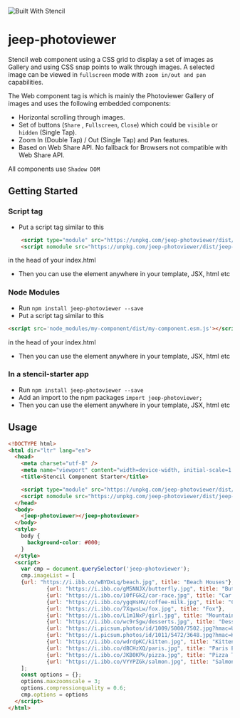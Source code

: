 ![Built With Stencil](https://img.shields.io/badge/-Built%20With%20Stencil-16161d.svg?logo=data%3Aimage%2Fsvg%2Bxml%3Bbase64%2CPD94bWwgdmVyc2lvbj0iMS4wIiBlbmNvZGluZz0idXRmLTgiPz4KPCEtLSBHZW5lcmF0b3I6IEFkb2JlIElsbHVzdHJhdG9yIDE5LjIuMSwgU1ZHIEV4cG9ydCBQbHVnLUluIC4gU1ZHIFZlcnNpb246IDYuMDAgQnVpbGQgMCkgIC0tPgo8c3ZnIHZlcnNpb249IjEuMSIgaWQ9IkxheWVyXzEiIHhtbG5zPSJodHRwOi8vd3d3LnczLm9yZy8yMDAwL3N2ZyIgeG1sbnM6eGxpbms9Imh0dHA6Ly93d3cudzMub3JnLzE5OTkveGxpbmsiIHg9IjBweCIgeT0iMHB4IgoJIHZpZXdCb3g9IjAgMCA1MTIgNTEyIiBzdHlsZT0iZW5hYmxlLWJhY2tncm91bmQ6bmV3IDAgMCA1MTIgNTEyOyIgeG1sOnNwYWNlPSJwcmVzZXJ2ZSI%2BCjxzdHlsZSB0eXBlPSJ0ZXh0L2NzcyI%2BCgkuc3Qwe2ZpbGw6I0ZGRkZGRjt9Cjwvc3R5bGU%2BCjxwYXRoIGNsYXNzPSJzdDAiIGQ9Ik00MjQuNywzNzMuOWMwLDM3LjYtNTUuMSw2OC42LTkyLjcsNjguNkgxODAuNGMtMzcuOSwwLTkyLjctMzAuNy05Mi43LTY4LjZ2LTMuNmgzMzYuOVYzNzMuOXoiLz4KPHBhdGggY2xhc3M9InN0MCIgZD0iTTQyNC43LDI5Mi4xSDE4MC40Yy0zNy42LDAtOTIuNy0zMS05Mi43LTY4LjZ2LTMuNkgzMzJjMzcuNiwwLDkyLjcsMzEsOTIuNyw2OC42VjI5Mi4xeiIvPgo8cGF0aCBjbGFzcz0ic3QwIiBkPSJNNDI0LjcsMTQxLjdIODcuN3YtMy42YzAtMzcuNiw1NC44LTY4LjYsOTIuNy02OC42SDMzMmMzNy45LDAsOTIuNywzMC43LDkyLjcsNjguNlYxNDEuN3oiLz4KPC9zdmc%2BCg%3D%3D&colorA=16161d&style=flat-square)

# jeep-photoviewer
Stencil web component using a CSS grid to display a set of images as Gallery and using CSS snap points to walk through images. A selected image can be viewed in `fullscreen` mode with `zoom in/out and pan` capabilities.

The Web component tag is <jeep-photoviewer> which is mainly the Photoviewer Gallery of images and uses the following embedded components:

 - <jeep-photo-hscroll> Horizontal scrolling through images.
 - <jeep-photo-buttons> Set of buttons (`Share` , `Fullscreen`, `Close`)
                        which could be `visible` or `hidden` (Single Tap).
 - <jeep-photo-zoom> Zoom In (Double Tap) / Out (Single Tap) and Pan features.
 - <jeep-photo-share> Based on Web Share API. No fallback for Browsers
                      not compatible with Web Share API.
                       
All components use `Shadow DOM`

## Getting Started

### Script tag

- Put a script tag similar to this 
```html
    <script type="module" src="https://unpkg.com/jeep-photoviewer/dist/jeep-photoviewer.esm.js"></script>
    <script nomodule src="https://unpkg.com/jeep-photoviewer/dist/jeep-photoviewer.js"></script>
```
in the head of your index.html
- Then you can use the element anywhere in your template, JSX, html etc

### Node Modules
- Run `npm install jeep-photoviewer --save`
- Put a script tag similar to this 
```html
<script src='node_modules/my-component/dist/my-component.esm.js'></script>
```
in the head of your index.html
- Then you can use the element anywhere in your template, JSX, html etc

### In a stencil-starter app
- Run `npm install jeep-photoviewer --save`
- Add an import to the npm packages `import jeep-photoviewer;`
- Then you can use the element anywhere in your template, JSX, html etc

## Usage

```html
<!DOCTYPE html>
<html dir="ltr" lang="en">
  <head>
    <meta charset="utf-8" />
    <meta name="viewport" content="width=device-width, initial-scale=1.0, minimum-scale=1.0, maximum-scale=5.0" />
    <title>Stencil Component Starter</title>

    <script type="module" src="https://unpkg.com/jeep-photoviewer/dist/jeep-photoviewer.esm.js"></script>
    <script nomodule src="https://unpkg.com/jeep-photoviewer/dist/jeep-photoviewer.js"></script>
  </head>
  <body>
    <jeep-photoviewer></jeep-photoviewer>
  </body>
  <style>
    body {
      background-color: #000;
    }
  </style>
  <script>
    var cmp = document.querySelector('jeep-photoviewer');
    cmp.imageList = [
    {url: "https://i.ibb.co/wBYDxLq/beach.jpg", title: "Beach Houses"},
            {url: "https://i.ibb.co/gM5NNJX/butterfly.jpg", title: "Butterfly"},
            {url: "https://i.ibb.co/10fFGkZ/car-race.jpg", title: "Car Racing"},
            {url: "https://i.ibb.co/ygqHsHV/coffee-milk.jpg", title: "Coffee with Milk"},
            {url: "https://i.ibb.co/7XqwsLw/fox.jpg", title: "Fox"},
            {url: "https://i.ibb.co/L1m1NxP/girl.jpg", title: "Mountain Girl"},
            {url: "https://i.ibb.co/wc9rSgw/desserts.jpg", title: "Desserts Table"},
            {url: "https://i.picsum.photos/id/1009/5000/7502.jpg?hmac=Uj6crVILzsKbyZreBjHuMiaq_-n30qoHjqP0i7r30r8", title: "Surfer"},
            {url: "https://i.picsum.photos/id/1011/5472/3648.jpg?hmac=Koo9845x2akkVzVFX3xxAc9BCkeGYA9VRVfLE4f0Zzk", title: "On a Lac"},
            {url: "https://i.ibb.co/wdrdpKC/kitten.jpg", title: "Kitten"},
            {url: "https://i.ibb.co/dBCHzXQ/paris.jpg", title: "Paris Eiffel"},
            {url: "https://i.ibb.co/JKB0KPk/pizza.jpg", title: "Pizza Time"},
            {url: "https://i.ibb.co/VYYPZGk/salmon.jpg", title: "Salmon "},
    ];
    const options = {};
    options.maxzoomscale = 3;
    options.compressionquality = 0.6;
    cmp.options = options
  </script>
</html>

```


